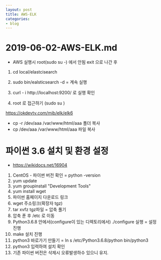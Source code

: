 ```yaml
---
layout: post
title: AWS-ELK
categories:
- blog
---
```


# 2019-06-02-AWS-ELK.md

* AWS 실행시 root(sudo su -) 에서 안됨 exit 으로 나간 후
 1. cd local/elastcisearch
 2. sudo bin/ealsticsearch -d   = 계속 실행

3. curl - i http://localhost:9200/ 로 실행 확인 

1. root 로 접근하기  (sudo su )


https://okdevtv.com/mib/elk/elk6


* cp -r /dev/aaa /var/www/html/aaa 폴더 복사
* cp /dev/aaa /var/www/html/aaa 파일 복사



# 파이썬 3.6 설치 및 환경 설정
* https://wikidocs.net/16904

1. CentOS  - 파이썬 버전 확인 = python -version
2. yum update
3. yum groupinstall "Development Tools"
4. yum install wget
5. 파이썬 홈페이지 다운로드 링크 
6. wget 주소링크(확장자 tgz)
7. tar xvfz tgz파일  = 압축 풀기
8. 압축 푼 후 /etc 로 이동
9. Python3.6.8 안에서(configure이 있는 디렉토리에서)  ./configure 실행  = 설정 진행
10. make 설치 진행
11. python3 바로가기 만들기 = ln s /etc/Python3.6.8/python bin/python3   
12. python3 입력하여 설치 확인
13. 기존 파이썬 버전은 삭제시 오류발생하수 있으니 유지. 
